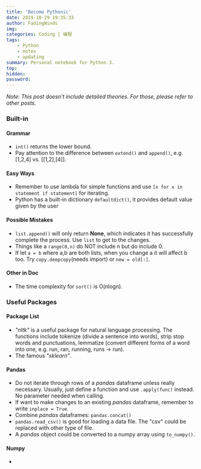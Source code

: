 ```yaml
---
title: 'Become Pythonic'
date: 2019-10-29 19:35:33
author: FadingWinds
img:
categories: Coding | 编程
tags: 
	- Python
	- notes
	- updating
summary: Personal notebook for Python 3. 
top:
hidden:
password:
---
```

*Note: This post doesn't include detailed theories. For those, please refer to other posts.*

### Built-in

#### Grammar

- `int()` returns the lower bound.
- Pay attention to the difference between `extend()` and `append()`, e.g. [1,2,4] vs. [[1,2],[4]].

#### Easy Ways
- Remember to use lambda for simple functions and use `[x for x in statement if statement]` for iterating.
- Python has a built-in dictionary `defaultdict()`, it provides default value given by the user 

#### Possible Mistakes

- `list.append()` will only return **None**, which indicates it has successfully complete the process. Use `list` to get to the changes.
- Things like a `range(0,n)` do NOT include n but do include 0.
- If let `a = b` where a,b are both lists, when you change a it will affect b too. Try `copy.deepcopy`(needs import) or `new = old[:]`.

#### Other in Doc

- The time complexity for `sort()` is O(nlogn).


### Useful Packages

#### Package List

- *"nltk"* is a useful package for natural language processing. The functions include tokenize (divide a sentence into words), strip stop words and punctuations, lemmatize (convert different forms of a word into one, e.g. run, ran, running, runs → run).
- The famous *"sklearn"*.

#### Pandas

- Do not iterate through rows of a *pandas* dataframe unless really necessary. Usually, just define a function and use `.apply(func)` instead. No parameter needed when calling.
- If want to make changes to an existing *pandas* dataframe, remember to write `inplace = True`.
- Combine *pandas* dataframes: `pandas.concat()`
- `pandas.read_csv()` is good for loading a data file. The "csv" could be replaced with other type of file.
- A *pandas* object could be converted to a numpy array using `to_numpy()`. 

#### Numpy

- 

